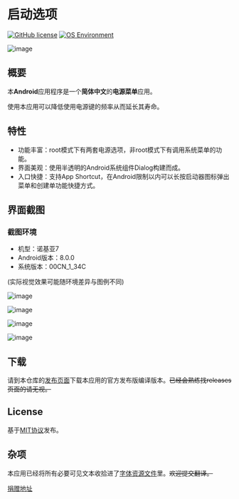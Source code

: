 # 启动选项

[![GitHub license](https://img.shields.io/github/license/ryuunoakaihitomi/rebootmenu.svg)](https://github.com/ryuunoakaihitomi/rebootmenu/blob/master/LICENSE)
[![OS Environment](https://img.shields.io/badge/platform-Android-6AB344.svg)](https://www.android.com/)

![image](./app/src/main/res/mipmap/ic_launcher.png)
## 概要
本**Android**应用程序是一个**简体中文**的**电源菜单**应用。

使用本应用可以降低使用电源键的频率从而延长其寿命。
## 特性
- 功能丰富：root模式下有两套电源选项，非root模式下有调用系统菜单的功能。
- 界面美观：使用半透明的Android系统组件Dialog构建而成。
- 入口快捷：支持App Shortcut，在Android限制以内可以长按启动器图标弹出菜单和创建单功能快捷方式。
## 界面截图
### 截图环境
- 机型：诺基亚7
- Android版本：8.0.0
- 系统版本：00CN_1_34C

(实际视觉效果可能随环境差异与图例不同)

![image](./captures/Screenshot_2018-03-05-23-12-55.png)

![image](./captures/Screenshot_2018-03-05-23-15-07.png)

![image](./captures/Screenshot_2018-03-05-23-16-18.png)

![image](./captures/Screenshot_2018-03-05-23-17-56.png)
## 下载
请到本仓库的[发布页面](https://github.com/ryuunoakaihitomi/rebootmenu/releases)下载本应用的官方发布版编译版本。~~已经会熟练找releases页面的请无视。~~
## License
基于[MIT协议](https://choosealicense.com/licenses/mit/)发布。
## 杂项
本应用已经将所有必要可见文本收拾进了[字体资源文件](./app/src/main/res/values/strings.xml)里。~~欢迎提交翻译。~~

[捐赠地址](http://ryuunoakaihitomi.info/donate/)